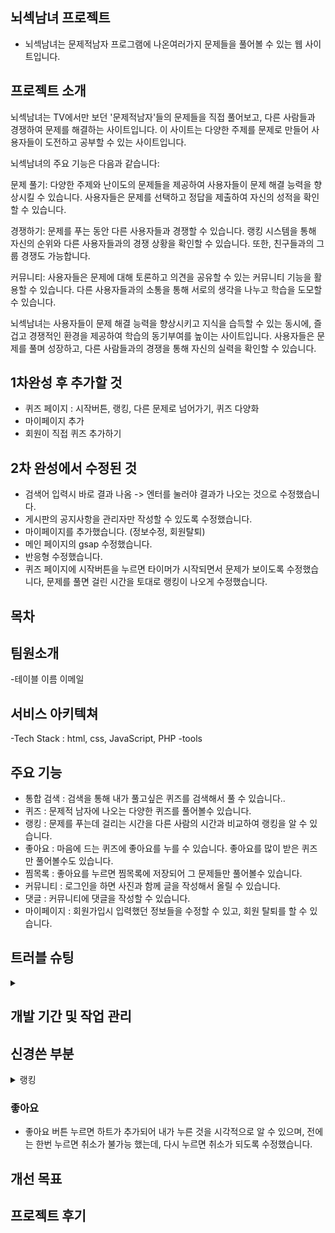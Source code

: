## 뇌섹남녀 프로젝트
- 뇌섹남녀는 문제적남자 프로그램에 나온여러가지 문제들을 풀어볼 수 있는 웹 사이트입니다.

## 프로젝트 소개
뇌섹남녀는 TV에서만 보던 '문제적남자'들의 문제들을 직접 풀어보고, 다른 사람들과 경쟁하여 문제를 해결하는 사이트입니다. 이 사이트는 다양한 주제를 문제로 만들어 사용자들이 도전하고 공부할 수 있는 사이트입니다.

뇌섹남녀의 주요 기능은 다음과 같습니다:

문제 풀기: 다양한 주제와 난이도의 문제들을 제공하여 사용자들이 문제 해결 능력을 향상시킬 수 있습니다. 사용자들은 문제를 선택하고 정답을 제출하여 자신의 성적을 확인할 수 있습니다.

경쟁하기: 문제를 푸는 동안 다른 사용자들과 경쟁할 수 있습니다. 랭킹 시스템을 통해 자신의 순위와 다른 사용자들과의 경쟁 상황을 확인할 수 있습니다. 또한, 친구들과의 그룹 경쟁도 가능합니다.

커뮤니티: 사용자들은 문제에 대해 토론하고 의견을 공유할 수 있는 커뮤니티 기능을 활용할 수 있습니다. 다른 사용자들과의 소통을 통해 서로의 생각을 나누고 학습을 도모할 수 있습니다.

뇌섹남녀는 사용자들이 문제 해결 능력을 향상시키고 지식을 습득할 수 있는 동시에, 즐겁고 경쟁적인 환경을 제공하여 학습의 동기부여를 높이는 사이트입니다. 사용자들은 문제를 풀며 성장하고, 다른 사람들과의 경쟁을 통해 자신의 실력을 확인할 수 있습니다.

## 1차완성 후 추가할 것
- 퀴즈 페이지 : 시작버튼, 랭킹, 다른 문제로 넘어가기, 퀴즈 다양화
- 마이페이지 추가
- 회원이 직접 퀴즈 추가하기

## 2차 완성에서 수정된 것
- 검색어 입력시 바로 결과 나옴 -> 엔터를 눌러야 결과가 나오는 것으로 수정했습니다.
- 게시판의 공지사항을 관리자만 작성할 수 있도록 수정했습니다.
- 마이페이지를 추가했습니다. (정보수정, 회원탈퇴)
- 메인 페이지의 gsap 수정했습니다.
- 반응형 수정했습니다.
- 퀴즈 페이지에 시작버튼을 누르면 타이머가 시작되면서 문제가 보이도록 수정했습니다, 문제를 풀면 걸린 시간을 토대로 랭킹이 나오게 수정했습니다.

## 목차

## 팀원소개

-테이블  이름  이메일 

## 서비스 아키텍쳐
-Tech Stack : html, css, JavaScript, PHP
-tools

## 주요 기능
* 통합 검색 : 검색을 통해 내가 풀고싶은 퀴즈를 검색해서 풀 수 있습니다..<br>
* 퀴즈 : 문제적 남자에 나오는 다양한 퀴즈를 풀어볼수 있습니다.<br>
* 랭킹 : 문제를 푸는데 걸리는 시간을 다른 사람의 시간과 비교하여 랭킹을 알 수 있습니다.<br>
* 좋아요 : 마음에 드는 퀴즈에 좋아요를 누를 수 있습니다. 좋아요를 많이 받은 퀴즈만 풀어볼수도 있습니다.<br>
* 찜목록 : 좋아요를 누르면 찜목록에 저장되어 그 문제들만 풀어볼수 있습니다.<br>
* 커뮤니티 : 로그인을 하면 사진과 함께 글을 작성해서 올릴 수 있습니다.<br>
* 댓글 : 커뮤니티에 댓글을 작성할 수 있습니다.<br>
* 마이페이지 : 회원가입시 입력했던 정보들을 수정할 수 있고, 회원 탈퇴를 할 수 있습니다.<br>

## 트러블 슈팅 
<details>
<summary></summary>

</details>

## 개발 기간 및 작업 관리

## 신경쓴 부분
<details>
<summary>랭킹</summary>
랭킹 시스템을 도입하여 사용자들에게 경쟁 요소를 제공합니다. 이를 통해 조금이라도 더 빨리 다른 사람보다 문제를 풀기 위한 동기부여를 제공합니다.
랭킹 시스템은 사용자들의 문제 해결 속도와 정확성을 기반으로 작동합니다. 사용자들은 문제를 푸는 동안 소요된 시간과 정답 여부에 따라 점수를 획득합니다.
</details>

### 좋아요
- 좋아요 버튼 누르면 하트가 추가되어 내가 누른 것을 시각적으로 알 수 있으며, 전에는 한번 누르면 취소가 불가능 했는데, 다시 누르면 취소가 되도록 수정했습니다.
  
## 개선 목표

## 프로젝트 후기
